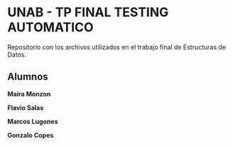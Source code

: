 # UNAB - TP FINAL TESTING AUTOMATICO

Repositorio con los archivos utilizados en el trabajo final de Estructuras de Datos.

## Alumnos

**Maira Monzon**

**Flavio Salas**

**Marcos Lugones**

**Gonzalo Copes**

